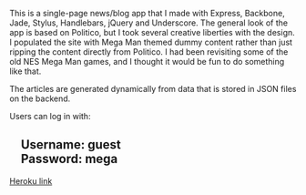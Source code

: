 This is a single-page news/blog app that I made with Express, Backbone, Jade, Stylus, Handlebars, jQuery and Underscore. The general look of the app is based on Politico, but I took several creative liberties with the design. I populated the site with Mega Man themed dummy content rather than just ripping the content directly from Politico. I had been revisiting some of the old NES Mega Man games, and I thought it would be fun to do something like that.

The articles are generated dynamically from data that is stored in JSON files on the backend.

Users can log in with:

&nbsp;&nbsp;&nbsp;&nbsp;**Username:** guest \
&nbsp;&nbsp;&nbsp;&nbsp;**Password:** mega
-----
[Heroku link](https://proto-blog.herokuapp.com/)
